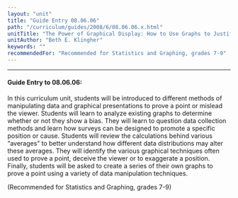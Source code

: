 ```yaml
---
layout: "unit"
title: "Guide Entry 08.06.06"
path: "/curriculum/guides/2008/6/08.06.06.x.html"
unitTitle: "The Power of Graphical Display: How to Use Graphs to Justify a Position, Prove a Point, or Mislead the Viewer"
unitAuthor: "Beth E. Klingher"
keywords: ""
recommendedFor: "Recommended for Statistics and Graphing, grades 7-9"
---
```

<body>
<hr/>
<h4>
Guide Entry to 08.06.06:
</h4>
<p>
In this curriculum unit, students will be introduced to different methods of manipulating data and graphical presentations to prove a point or mislead the viewer. Students will learn to analyze existing graphs to determine whether or not they show a bias. They will learn to question data collection methods and learn how surveys can be designed to promote a specific position or cause. Students will review the calculations behind various “averages” to better understand how different data distributions may alter these averages. They will identify the various graphical techniques often used to prove a point, deceive the viewer or to exaggerate a position. Finally, students will be asked to create a series of their own graphs to prove a point using a variety of data manipulation techniques.
</p>
<p>
(Recommended for Statistics and Graphing, grades 7-9)
</p>
</body>